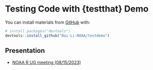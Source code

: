 # Testing Code with {testthat} Demo

You can install materials from
[GitHub](https://bai-li-noaa.github.io/testdemo/) with:

``` r
# install.packages("devtools")
devtools::install_github("Bai-Li-NOAA/testdemo")
```

## Presentation
- [NOAA R UG meeting (08/15/2023)](https://bai-li-noaa.github.io/testdemo/inst/presentation/testing-r-code-with-testthat.html#1)

